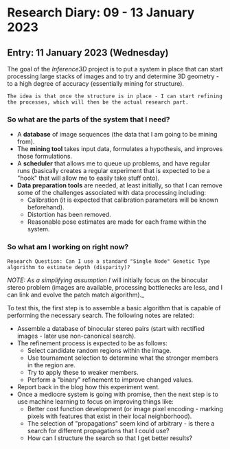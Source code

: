 # Research Diary: 09 - 13 January 2023 #

## Entry: 11 January 2023 (Wednesday) ##

The goal of the _Inference3D_ project is to put a system in place that can start processing large stacks of images and to try and determine 3D geometry - to a high degree of accuracy (essentially mining for structure).

```
The idea is that once the structure is in place - I can start refining the processes, which will then be the actual research part.
```

### So what are the parts of the system that I need? ###

* A **database** of image sequences (the data that I am going to be mining from).
* The **mining tool** takes input data, formulates a hypothesis, and improves those formulations.
* A **scheduler** that allows me to queue up problems, and have regular runs (basically creates a regular experiment that is expected to be a "hook" that will allow me to easily take stuff onto).
* **Data preparation tools** are needed, at least initially, so that I can remove some of the challenges associated with data processing including:
    * Calibration (it is expected that calibration parameters will be known beforehand).
    * Distortion has been removed.
    * Reasonable pose estimates are made for each frame within the system.

### So what am I working on right now? ###

```
Research Question: Can I use a standard "Single Node" Genetic Type algorithm to estimate depth (disparity)?
```

_NOTE: As a simplifying assumption I_ will initially focus on the binocular stereo problem (images are available, processing bottlenecks are less, and I can link and evolve the patch match algorithm)._

To test this, the first step is to assemble a basic algorithm that is capable of performing the necessary search. The following notes are related:

* Assemble a database of binocular stereo pairs (start with rectified images - later use non-canonical search).
* The refinement process is expected to be as follows:
    * Select candidate random regions within the image.
    * Use tournament selection to determine what the stronger members in the region are.
    * Try to apply these to weaker members.
    * Perform a "binary" refinement to improve changed values.
* Report back in the blog how this experiment went.
* Once a mediocre system is going with promise, then the next step is to use machine learning to focus on improving things like:
    * Better cost function development (or image pixel encoding - marking pixels with features that exist in their local neighborhood).
    * The selection of "propagations" seem kind of arbitrary - is there a search for different propagations that I could use?
    * How can I structure the search so that I get better results?

